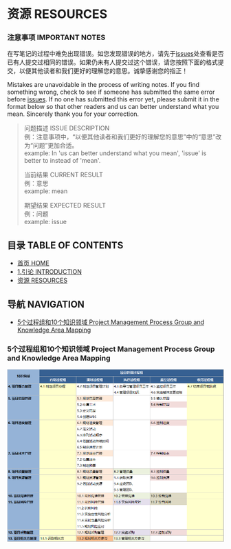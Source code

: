# 资源 RESOURCES


### 注意事项 IMPORTANT NOTES

在写笔记的过程中难免出现错误。如您发现错误的地方，请先于[issues](https://github.com/afresh/pmi-pmp/issues)处查看是否已有人提交过相同的错误。如果仍未有人提交过这个错误，请您按照下面的格式提交，以便其他读者和我们更好的理解您的意思。诚挚感谢您的指正！

Mistakes are unavoidable in the process of writing notes. If you find something wrong, check to see if someone has submitted the same error before [issues](https://github.com/afresh/pmi-pmp/issues). If no one has submitted this error yet, please submit it in the format below so that other readers and us can better understand what you mean. Sincerely thank you for your correction.

> 问题描述 ISSUE DESCRIPTION  
> 例：注意事项中，“以便其他读者和我们更好的理解您的意思”中的“意思”改为“问题”更加合适。  
> example: In 'us can better understand what you mean', 'issue' is better to instead of 'mean'.  
> 
> 当前结果 CURRENT RESULT  
> 例：意思  
> example: mean  
> 
> 期望结果 EXPECTED RESULT  
> 例：问题  
> example: issue  
> 


## 目录 TABLE OF CONTENTS


* [首页 HOME](https://github.com/afresh/pmi-pmp)
* [1.引论 INTRODUCTION](https://github.com/afresh/pmi-pmp/tree/master/PMBOK%C2%AEGUIDE(Sixth%20Edition)/PART%201/01.%E5%BC%95%E8%AE%BA%20INTRODUCTION)
* [资源 RESOURCES](https://github.com/afresh/pmi-pmp/blob/master/PMBOK%C2%AEGUIDE(Sixth%20Edition)/RESOURCES.md)


## 导航 NAVIGATION


* [5个过程组和10个知识领域 Project Management Process Group and Knowledge Area Mapping](#5个过程组和10个知识领域-Project-Management-Process-Group-and-Knowledge-Area-Mapping)


### 5个过程组和10个知识领域 Project Management Process Group and Knowledge Area Mapping

![5个过程组和10个知识领域](./Resources/5个过程组和10个知识领域.png '5个过程组和10个知识领域')
